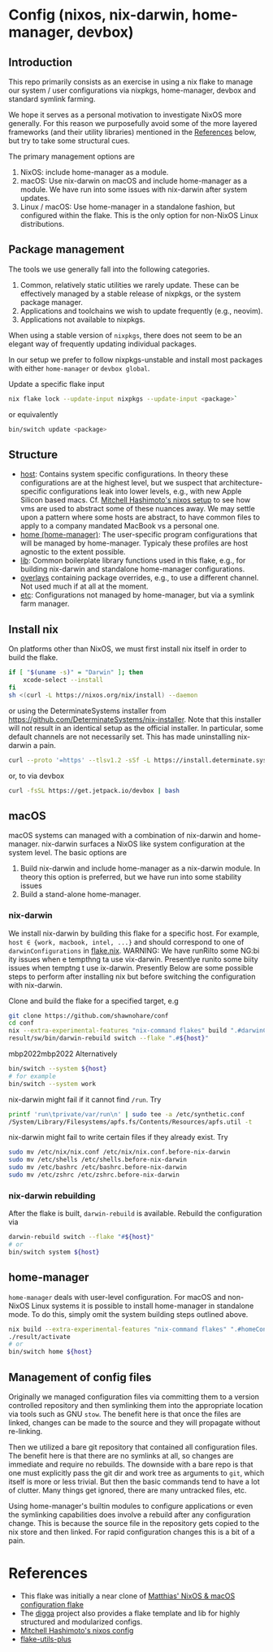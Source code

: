 # Config (nixos, nix-darwin, home-manager, devbox)

## Introduction

This repo primarily consists as an exercise in using a nix flake to manage
our system / user configurations via nixpkgs, home-manager, devbox and standard
symlink farming.

We hope it serves as a personal motivation to investigate NixOS more generally.
For this reason we purposefully avoid some of the more layered frameworks (and
their utility libraries) mentioned in the [References](#References) below, but
try to take some structural cues.

The primary management options are

1. NixOS: include home-manager as a module.
1. macOS: Use nix-darwin on macOS and include home-manager as a module. We have
   run into some issues with nix-darwin after system updates.
1. Linux / macOS: Use home-manager in a standalone fashion, but configured within the
   flake. This is the only option for non-NixOS Linux distributions.

## Package management

The tools we use generally fall into the following categories.

1. Common, relatively static utilities we rarely update. These can be
   effectively managed by a stable release of nixpkgs, or the system
   package manager.
2. Applications and toolchains we wish to update frequently (e.g., neovim).
3. Applications not available to nixpkgs.

When using a stable version of `nixpkgs`, there does not seem to be an elegant
way of frequently updating individual packages.

In our setup we prefer to follow nixpkgs-unstable and install most packages
with either `home-manager` or `devbox global`.

Update a specific flake input

```bash
nix flake lock --update-input nixpkgs --update-input <package>`
```
or equivalently
```bash
bin/switch update <package>
```

## Structure

- [host](./host): Contains system specific configurations.
   In theory these configurations are at the highest level,
   but we suspect that architecture-specific configurations leak into lower
   levels, e.g., with new Apple Silicon based macs.
   Cf. [Mitchell Hashimoto's nixos setup][mitchellh_nixos_config] to see how
   vms are used to abstract some of these nuances away. We may settle upon
   a pattern where some hosts are abstract, to have common files to apply to
   a company mandated MacBook vs a personal one.
- [home (home-manager)](./home): The user-specific program configurations
   that will be managed by home-manager. Typicaly these profiles are host
   agnostic to the extent possible.
- [lib](./lib/): Common boilerplate library functions used in this
  flake, e.g., for building nix-darwin and standalone home-manager configurations.
- [overlays](./overlays) containing package overrides, e.g., to use a
   different channel. Not used much if at all at the moment.
- [etc](./etc): Configurations not managed by home-manager, but
  via a symlink farm manager.

## Install nix

On platforms other than NixOS, we must first install nix itself in order to
build the flake.

```bash
if [ "$(uname -s)" = "Darwin" ]; then
    xcode-select --install
fi
sh <(curl -L https://nixos.org/nix/install) --daemon
```
or using the DeterminateSystems installer from
https://github.com/DeterminateSystems/nix-installer.
Note that this installer will not result in an identical setup as the official
installer. In particular, some default channels are not necessarily set. This
has made uninstalling nix-darwin a pain.

```bash
curl --proto '=https' --tlsv1.2 -sSf -L https://install.determinate.systems/nix | sh -s -- install
```
or, to via devbox

```bash
curl -fsSL https://get.jetpack.io/devbox | bash
```

## macOS

macOS systems can managed with a combination of nix-darwin and home-manager.
nix-darwin surfaces a NixOS like system configuration at the system level. The
basic options are

1. Build nix-darwin and include home-manager as a nix-darwin module. In theory this
   option is preferred, but we have run into some stability issues
1. Build a stand-alone home-manager.

### nix-darwin

We install nix-darwin by building this flake for a specific host. For
example, `host ∈ {work, macbook, intel, ...}` and should correspond to one of
`darwinConfigurations` in [flake.nix](./flake.nix).
WARNING: We have runRiIto some NG:bi ity issues when e tempthng ta use vix-darwin. Presentlye runito some biity issues when temptng t use ix-darwin. Presently
Below are some possible steps to perform after installing nix but
before switching the configuration with nix-darwin.

Clone and build the flake for a specified target, e.g

```bash
git clone https://github.com/shawnohare/conf
cd conf
nix --extra-experimental-features "nix-command flakes" build ".#darwinConfigurations.${host}.system"
result/sw/bin/darwin-rebuild switch --flake ".#${host}"
```
mbp2022mbp2022
Alternatively
```bash
bin/switch --system ${host}
# for example
bin/switch --system work
```

nix-darwin might fail if it cannot find `/run`. Try

```bash
printf 'run\tprivate/var/run\n' | sudo tee -a /etc/synthetic.conf
/System/Library/Filesystems/apfs.fs/Contents/Resources/apfs.util -t
```

nix-darwin might fail to write certain files if they already exist. Try
```bash
sudo mv /etc/nix/nix.conf /etc/nix/nix.conf.before-nix-darwin
sudo mv /etc/shells /etc/shells.before-nix-darwin
sudo mv /etc/bashrc /etc/bashrc.before-nix-darwin
sudo mv /etc/zshrc /etc/zshrc.before-nix-darwin
```

### nix-darwin rebuilding

After the flake is built, `darwin-rebuild` is available. Rebuild the
configuration via

```bash
darwin-rebuild switch --flake "#${host}"
# or
bin/switch system ${host}
```

## home-manager

`home-manager` deals with user-level configuration. For macOS and non-NixOS Linux
systems it is possible to install home-manager in standalone mode. To do this,
simply omit the system building steps outlined above.

```bash
nix build --extra-experimental-features "nix-command flakes" ".#homeConfigurations.${host}.activationPackage"
./result/activate
# or
bin/switch home ${host}
```

## Management of config files

Originally we managed configuration files via committing them to a version
controlled repository and then symlinking them into the appropriate location
via tools such as GNU `stow`. The benefit here is that once the files are
linked, changes can be made to the source and they will propagate without
re-linking.

Then we utilized a bare git repository that contained all configuration files.
The benefit here is that there are no symlinks at all, so changes are immediate
and require no rebuilds. The downside with a bare repo is that one must
explicitly pass the git dir and work tree as arguments to `git`, which itself
is more or less trivial. But then the basic commands tend to have a lot of
clutter. Many things get ignored, there are many untracked files, etc.

Using home-manager's builtin modules to configure applications or even the
symlinking capabilities does involve a rebuild after any configuration change.
This is because the source file in the repository gets copied to the nix store
and then linked. For rapid configuration changes this is a bit of a pain.


# References

- This flake was initially a near clone of
  [Matthias' NixOS & macOS configuration flake][matthias_nixos_config]
- The [digga][digga] project also provides a flake template and lib for
  highly structured and modularized configs.
- [Mitchell Hashimoto's nixos config][mitchellh_nixos_config]
- [flake-utils-plus][flake-utils-plus]





[digga]: https://github.com/divnix/digga
[matthias_nixos_config]: <https://github.com/MatthiasBenaets/nixos-config>
[mitchellh_nixos_config]: <https://github.com/mitchellh/nixos-config>
[flake-utils-plus]: <https://github.com/gytis-ivaskevicius/flake-utils-plus>
